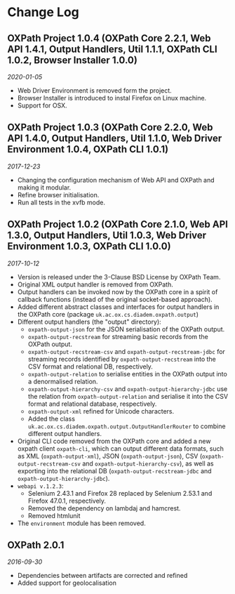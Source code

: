 # Change Log


## OXPath Project 1.0.4 (OXPath Core 2.2.1, Web API 1.4.1, Output Handlers, Util 1.1.1, OXPath CLI 1.0.2, Browser Installer 1.0.0)
_2020-01-05_
 * Web Driver Environment is removed form the project.
 * Browser Installer is introduced to instal Firefox on Linux machine.
 * Support for OSX.


## OXPath Project 1.0.3 (OXPath Core 2.2.0, Web API 1.4.0, Output Handlers, Util 1.1.0, Web Driver Environment 1.0.4, OXPath CLI 1.0.1)
_2017-12-23_
 * Changing the configuration mechanism of Web API and OXPath and making it modular.
 * Refine browser initialisation.
 * Run all tests in the xvfb mode.


## OXPath Project 1.0.2 (OXPath Core 2.1.0, Web API 1.3.0, Output Handlers, Util 1.0.3, Web Driver Environment 1.0.3, OXPath CLI 1.0.0)
_2017-10-12_
 * Version is released under the 3-Clause BSD License by OXPath Team.
 * Original XML output handler is removed from OXPath.
 * Output handlers can be invoked now by the OXPath core in a spirit of callback functions (instead of the original socket-based approach).
 * Added different abstract classes and interfaces for output handlers in the OXPath core (package `uk.ac.ox.cs.diadem.oxpath.output`)
 * Different output handlers (the "output" directory):
   * `oxpath-output-json` for the JSON serialisation of the OXPath output.
   * `oxpath-output-recstream` for streaming basic records from the OXPath output.
   * `oxpath-output-recstream-csv` and `oxpath-output-recstream-jdbc` for streaming records identified by `oxpath-output-recstream` into the CSV format and relational DB, respectively.
   * `oxpath-output-relation` to serialise entities in the OXPath output into a denormalised relation.
   * `oxpath-output-hierarchy-csv` and `oxpath-output-hierarchy-jdbc` use the relation from `oxpath-output-relation` and serialise it into the CSV format and relational database, respectively.
   * `oxpath-output-xml` refined for Unicode characters.
   * Added the class `uk.ac.ox.cs.diadem.oxpath.output.OutputHandlerRouter` to combine different output handlers.
 * Original CLI code removed from the OXPath core and added a new oxpath client `oxpath-cli`, which can output different data formats, such as XML (`oxpath-output-xml`), JSON (`oxpath-output-json`), CSV (`oxpath-output-recstream-csv` and `oxpath-output-hierarchy-csv`), as well as exporting into the relational DB (`oxpath-output-recstream-jdbc` and `oxpath-output-hierarchy-jdbc`).
 * `webapi v.1.2.3`:
   * Selenium 2.43.1 and Firefox 28 replaced by Selenium 2.53.1 and Firefox 47.0.1, respectively.
   * Removed the dependency on lambdaj and hamcrest.
   * Removed htmlunit
 * The `environment` module has been removed.


## OXPath 2.0.1
_2016-09-30_
 * Dependencies between artifacts are corrected and refined
 * Added support for geolocalisation